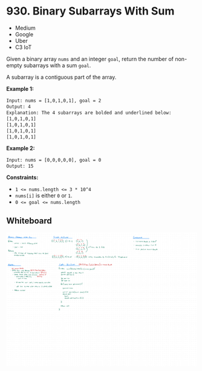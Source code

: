 # 930. Binary Subarrays With Sum
- Medium
- Google
- Uber
- C3 IoT

Given a binary array `nums` and an integer `goal`, return the number of
non-empty subarrays with a sum `goal`.

A subarray is a contiguous part of the array.

**Example 1:**
```
Input: nums = [1,0,1,0,1], goal = 2
Output: 4
Explanation: The 4 subarrays are bolded and underlined below:
[1,0,1,0,1]
[1,0,1,0,1]
[1,0,1,0,1]
[1,0,1,0,1]
```

**Example 2:**
```
Input: nums = [0,0,0,0,0], goal = 0
Output: 15
```

**Constraints:**
- `1 <= nums.length <= 3 * 10^4`
- `nums[i]` is either `0` or `1`.
- `0 <= goal <= nums.length`

## Whiteboard
![Whiteboard Image 01][whiteboard-image-01]

<!-- Refs -->
[whiteboard-image-01]: whiteboard-01.jpg

